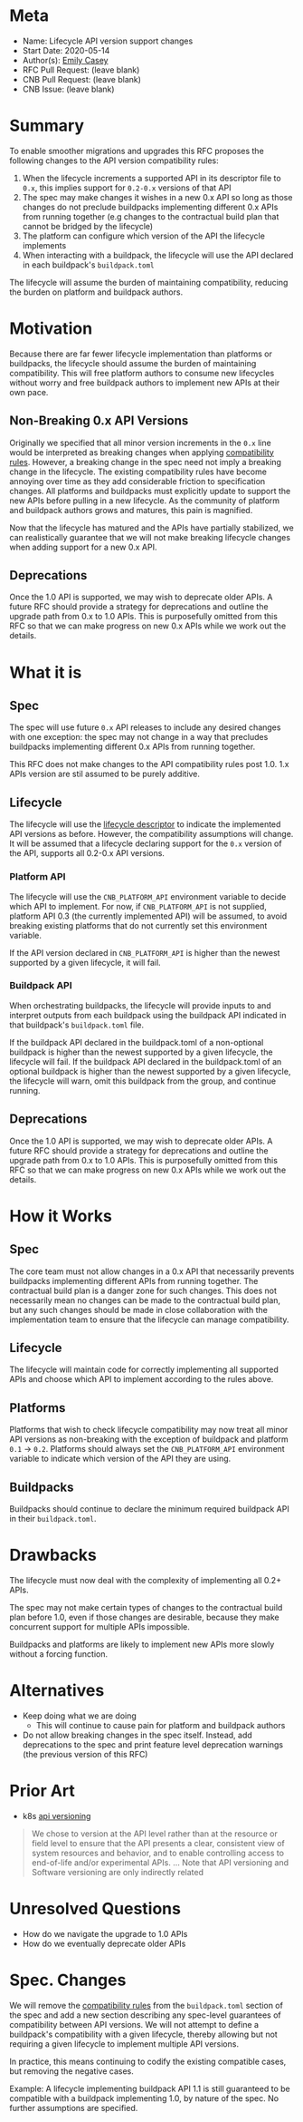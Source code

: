 # Meta
[meta]: #meta
- Name: Lifecycle API version support changes
- Start Date: 2020-05-14
- Author(s): [Emily Casey](https://github.com/ekcasey)
- RFC Pull Request: (leave blank)
- CNB Pull Request: (leave blank)
- CNB Issue: (leave blank)

# Summary
[summary]: #summary

To enable smoother migrations and upgrades this RFC proposes the following changes to the API version compatibility rules:

1. When the lifecycle increments a supported API in its descriptor file to `0.x`, this implies support for `0.2-0.x` versions of that API
1. The spec may make changes it wishes in a new 0.x API so long as those changes do not preclude buildpacks implementing different 0.x APIs from running together (e.g changes to the contractual build plan that cannot be bridged by the lifecycle)
1. The platform can configure which version of the API the lifecycle implements
1. When interacting with a buildpack, the lifecycle will use the API declared in each buildpack's `buildpack.toml`

The lifecycle will assume the burden of maintaining compatibility, reducing the burden on platform and buildpack authors.  

# Motivation
[motivation]: #motivation

Because there are far fewer lifecycle implementation than platforms or buildpacks, the lifecycle should assume the burden of maintaining compatibility. This will free platform authors to consume new lifecycles without worry and free buildpack authors to implement new APIs at their own pace. 

## Non-Breaking 0.x API Versions
Originally we specified that all minor version increments in the `0.x` line would be interpreted as breaking changes when applying [compatibility rules](https://github.com/buildpacks/spec/blob/master/buildpack.md#buildpacktoml-toml).
However, a breaking change in the spec need not imply a breaking change in the lifecycle.
The existing compatibility rules have become annoying over time as they add considerable friction to specification changes. All platforms and buildpacks must explicitly update to support the new APIs before pulling in a new lifecycle.
As the community of platform and buildpack authors grows and matures, this pain is magnified.

Now that the lifecycle has matured and the APIs have partially stabilized, we can realistically guarantee that we will not make breaking lifecycle changes when adding support for a new 0.x API.

## Deprecations
Once the 1.0 API is supported, we may wish to deprecate older APIs. A future RFC should provide a strategy for deprecations and outline the upgrade path from 0.x to 1.0 APIs. This is purposefully omitted from this RFC so that we can make progress on new 0.x APIs while we work out the details.

# What it is
[what-it-is]: #what-it-is

## Spec
The spec will use future `0.x` API releases to include any desired changes with one exception: the spec may not change in a way that precludes buildpacks implementing different 0.x APIs from running together.

This RFC does not make changes to the API compatibility rules post 1.0. 1.x APIs version are stil assumed to be purely additive.

## Lifecycle
The lifecycle will use the [lifecycle descriptor](https://github.com/buildpacks/rfcs/blob/pack-publish-buildpack/text/0011-lifecycle-descriptor.md)
to indicate the implemented API versions as before. However, the compatibility assumptions will change.
It will be assumed that a lifecycle declaring support for the `0.x` version of the API, supports all 0.2-0.x API versions.

### Platform API
The lifecycle will use the `CNB_PLATFORM_API` environment variable to decide which API to implement. For now, if `CNB_PLATFORM_API` is not supplied, platform API 0.3 (the currently implemented API) will be assumed, to avoid breaking existing platforms that do not currently set this environment variable.

If the API version declared in `CNB_PLATFORM_API` is higher than the newest supported by a given lifecycle, it will fail.

### Buildpack API
When orchestrating buildpacks, the lifecycle will provide inputs to and interpret outputs from each buildpack using the buildpack API indicated in that buildpack's `buildpack.toml` file.

If the buildpack API declared in the buildpack.toml of a non-optional buildpack is higher than the newest supported by a given lifecycle, the lifecycle will fail.
If the buildpack API declared in the buildpack.toml of an optional buildpack is higher than the newest supported by a given lifecycle, the lifecycle will warn, omit this buildpack from the group, and continue running.

## Deprecations
Once the 1.0 API is supported, we may wish to deprecate older APIs. A future RFC should provide a strategy for deprecations and outline the upgrade path from 0.x to 1.0 APIs. This is purposefully omitted from this RFC so that we can make progress on new 0.x APIs while we work out the details.

# How it Works
[how-it-works]: #how-it-works
## Spec
The core team must not allow changes in a 0.x API that necessarily prevents buildpacks implementing different APIs from running together.
The contractual build plan is a danger zone for such changes. This does not necessarily mean no changes can be made to the contractual build plan,
but any such changes should be made in close collaboration with the implementation team to ensure that the lifecycle can manage compatibility.

## Lifecycle
The lifecycle will maintain code for correctly implementing all supported APIs and choose which API to implement according to the rules above.

## Platforms
Platforms that wish to check lifecycle compatibility may now treat all minor API versions as non-breaking with the exception
of buildpack and platform `0.1` -> `0.2`. Platforms should always set the `CNB_PLATFORM_API` environment variable to indicate
which version of the API they are using.

## Buildpacks
Buildpacks should continue to declare the minimum required buildpack API in their `buildpack.toml`.

# Drawbacks
[drawbacks]: #drawbacks

The lifecycle must now deal with the complexity of implementing all 0.2+ APIs.

The spec may not make certain types of changes to the contractual build plan before 1.0, even if those changes are desirable, because they make concurrent support for multiple APIs impossible.

Buildpacks and platforms are likely to implement new APIs more slowly without a forcing function.

# Alternatives
[alternatives]: #alternatives

- Keep doing what we are doing
    - This will continue to cause pain for platform and buildpack authors
- Do not allow breaking changes in the spec itself. Instead, add deprecations to the spec and print feature level deprecation warnings (the previous version of this RFC)

# Prior Art
[prior-art]: #prior-art

- k8s [api versioning](https://kubernetes.io/docs/concepts/overview/kubernetes-api/#api-versioning)
> We chose to version at the API level rather than at the resource or field level to ensure that the API presents a clear, consistent view of system resources and behavior, and to enable controlling access to end-of-life and/or experimental APIs. ... Note that API versioning and Software versioning are only indirectly related



# Unresolved Questions
[unresolved-questions]: #unresolved-questions

- How do we navigate the upgrade to 1.0 APIs
- How do we eventually deprecate older APIs

# Spec. Changes
[spec-changes]: #spec-changes

We will remove the [compatibility rules](https://github.com/buildpacks/spec/blob/master/buildpack.md#buildpacktoml-toml) from the `buildpack.toml` section of the spec and add a new section describing any spec-level guarantees of compatibility between API versions.
 We will not attempt to define a buildpack's compatibility with a given lifecycle, thereby allowing but not requiring a given lifecycle to implement multiple API versions.

In practice, this means continuing to codify the existing compatible cases, but removing the negative cases.

Example: A lifecycle implementing buildpack API 1.1 is still guaranteed to be compatible with a buildpack implementing 1.0, by nature of the spec. No further assumptions are specified.
